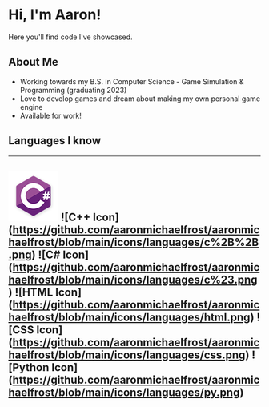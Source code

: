 # Hi, I'm Aaron!
Here you'll find code I've showcased.
 
## About Me
* Working towards my B.S. in Computer Science - Game Simulation & Programming (graduating 2023)
* Love to develop games and dream about making my own personal game engine
* Available for work! 

## Languages I know
---
![C icon](https://github.com/aaronmichaelfrost/aaronmichaelfrost/blob/main/icons/languages/c%23.png) ![C++ Icon] (https://github.com/aaronmichaelfrost/aaronmichaelfrost/blob/main/icons/languages/c%2B%2B.png) ![C# Icon] (https://github.com/aaronmichaelfrost/aaronmichaelfrost/blob/main/icons/languages/c%23.png) ![HTML Icon] (https://github.com/aaronmichaelfrost/aaronmichaelfrost/blob/main/icons/languages/html.png) ![CSS Icon] (https://github.com/aaronmichaelfrost/aaronmichaelfrost/blob/main/icons/languages/css.png) ![Python Icon] (https://github.com/aaronmichaelfrost/aaronmichaelfrost/blob/main/icons/languages/py.png)
---






